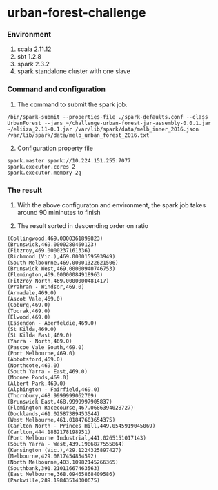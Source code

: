 # urban-forest-challenge

### Environment
1. scala 2.11.12
2. sbt 1.2.8
3. spark 2.3.2
4. spark standalone cluster with one slave

### Command and configuration
1. The command to submit the spark job. 
```
/bin/spark-submit --properties-file ./spark-defaults.conf --class UrbanForest --jars ~/challenge-urban-forest-jar-assembly-0.0.1.jar ~/eliiza_2.11-0.1.jar /var/lib/spark/data/melb_inner_2016.json /var/lib/spark/data/melb_urban_forest_2016.txt
```
2. Configuration property file
```
spark.master spark://10.224.151.255:7077
spark.executor.cores 2
spark.executor.memory 2g
```

### The result
1. With the above configuraton and environment, the spark job takes around 90 mininutes to finish


2. The result sorted in descending order on ratio
```
(Collingwood,469.0000361899823)
(Brunswick,469.0000280460123)
(Fitzroy,469.0000237161336)
(Richmond (Vic.),469.0000159593949)
(South Melbourne,469.00001322621506)
(Brunswick West,469.00000940746753)
(Flemington,469.00000084918963)
(Fitzroy North,469.0000000481417)
(Prahran - Windsor,469.0)
(Armadale,469.0)
(Ascot Vale,469.0)
(Coburg,469.0)
(Toorak,469.0)
(Elwood,469.0)
(Essendon - Aberfeldie,469.0)
(St Kilda,469.0)
(St Kilda East,469.0)
(Yarra - North,469.0)
(Pascoe Vale South,469.0)
(Port Melbourne,469.0)
(Abbotsford,469.0)
(Northcote,469.0)
(South Yarra - East,469.0)
(Moonee Ponds,469.0)
(Albert Park,469.0)
(Alphington - Fairfield,469.0)
(Thornbury,468.9999999062709)
(Brunswick East,468.9999997905837)
(Flemington Racecourse,467.0686394028727)
(Docklands,461.02587389453544)
(West Melbourne,461.01847603654375)
(Carlton North - Princes Hill,449.0545919045069)
(Carlton,444.1882178198951)
(Port Melbourne Industrial,441.0265151017143)
(South Yarra - West,439.1906877555864)
(Kensington (Vic.),429.1224325897427)
(Melbourne,429.0817454854592)
(North Melbourne,403.10982145266365)
(Southbank,391.21011667463563)
(East Melbourne,368.09465868409586)
(Parkville,289.19843514300675)
```
